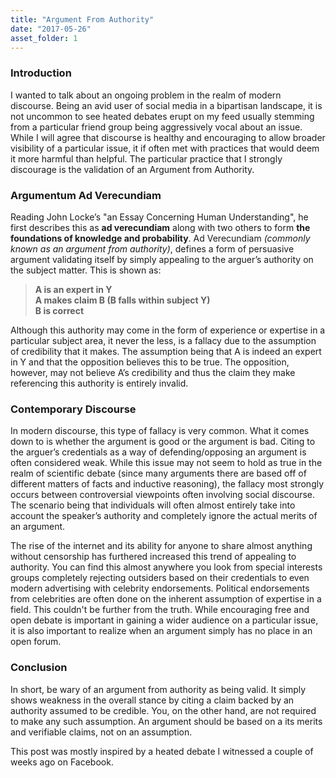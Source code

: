 ```yaml
---
title: "Argument From Authority"
date: "2017-05-26"
asset_folder: 1
---
```


### Introduction
I wanted to talk about an ongoing problem in the realm of modern discourse. Being an avid user of social media in a bipartisan landscape, it is not uncommon to see heated debates erupt on my feed usually stemming from a particular friend group being aggressively vocal about an issue. While I will agree that discourse is healthy and encouraging to allow broader visibility of a particular issue, it if often met with practices that would deem it more harmful than helpful. The particular practice that I strongly discourage is the validation of an Argument from Authority.

### Argumentum Ad Verecundiam
Reading John Locke’s "an Essay Concerning Human Understanding", he first describes this as **ad verecundiam** along with two others to form **the foundations of knowledge and probability**. Ad Verecundiam *(commonly known as an argument from authority)*, defines a form of persuasive argument validating itself by simply appealing to the arguer’s authority on the subject matter. This is shown as:

>**A is an expert in Y**  
>**A makes claim B (B falls within subject Y)**  
>**B is correct**

Although this authority may come in the form of experience or expertise in a particular subject area, it never the less, is a fallacy due to the assumption of credibility that it makes. The assumption being that A is indeed an expert in Y and that the opposition believes this to be true. The opposition, however, may not believe A’s credibility and thus the claim they make referencing this authority is entirely invalid.

### Contemporary Discourse
In modern discourse, this type of fallacy is very common. What it comes down to is whether the argument is good or the argument is bad. Citing to the arguer’s credentials as a way of defending/opposing an argument is often considered weak. While this issue may not seem to hold as true in the realm of scientific debate (since many arguments there are based off of different matters of facts and inductive reasoning), the fallacy most strongly occurs between controversial viewpoints often involving social discourse. The scenario being that individuals will often almost entirely take into account the speaker’s authority and completely ignore the actual merits of an argument. 

The rise of the internet and its ability for anyone to share almost anything without censorship has furthered increased this trend of appealing to authority. You can find this almost anywhere you look from special interests groups completely rejecting outsiders based on their credentials to even modern advertising with celebrity endorsements. Political endorsements from celebrities are often done on the inherent assumption of expertise in a field. This couldn't be further from the truth. While encouraging free and open debate is important in gaining a wider audience on a particular issue, it is also important to realize when an argument simply has no place in an open forum. 

### Conclusion
In short, be wary of an argument from authority as being valid. It simply shows weakness in the overall stance by citing a claim backed by an authority assumed to be credible. You, on the other hand, are not required to make any such assumption. An argument should be based on a its merits and verifiable claims, not on an assumption. 

This post was mostly inspired by a heated debate I witnessed a couple of weeks ago on Facebook.